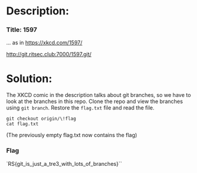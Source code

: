 # Description:

### Title: 1597

... as in https://xkcd.com/1597/

http://git.ritsec.club:7000/1597.git/

# Solution:

The XKCD comic in the description talks about git branches, so we have to look at the branches in this repo. Clone the repo and view the branches using `git branch`. Restore the `flag.txt` file and read the file.

```
git checkout origin/\!flag
cat flag.txt
```
(The previously empty flag.txt now contains the flag)

### Flag

`RS{git_is_just_a_tre3_with_lots_of_branches}``
